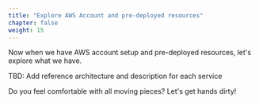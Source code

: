 ```yaml
---
title: "Explore AWS Account and pre-deployed resources"
chapter: false
weight: 15
---
```


Now when we have AWS account setup and pre-deployed resources, let's explore what we have.

TBD: Add reference architecture and description for each service

Do you feel comfortable with all moving pieces? Let's get hands dirty!